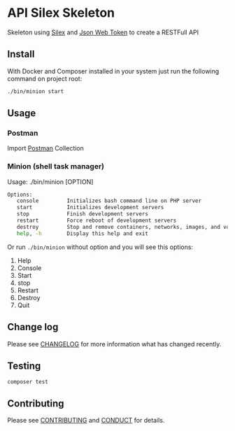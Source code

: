 # API Silex Skeleton

Skeleton using [Silex](http://silex.sensiolabs.org) and [Json Web Token](http://jwt.io) to create a RESTFull API

## Install

With Docker and Composer installed in your system just run the following command on project root:

```bash
./bin/minion start

```

## Usage

### Postman

Import [Postman](api-silex-skeleton.postman_collection.json) Collection

### Minion (shell task manager)

Usage: ./bin/minion [OPTION]

```bash
Options:
   console         Initializes bash command line on PHP server
   start           Initializes development servers
   stop            Finish development servers
   restart         Force reboot of development servers
   destroy         Stop and remove containers, networks, images, and volumes
   help, -h        Display this help and exit
```

Or run `./bin/minion` without option and you will see this options:

1) Help     
2) Console  
3) Start
4) stop
5) Restart 
6) Destroy
7) Quit     

## Change log

Please see [CHANGELOG](CHANGELOG.md) for more information what has changed recently.

## Testing

```shell
composer test
```

## Contributing

Please see [CONTRIBUTING](CONTRIBUTING.md) and [CONDUCT](CONDUCT.md) for details.
